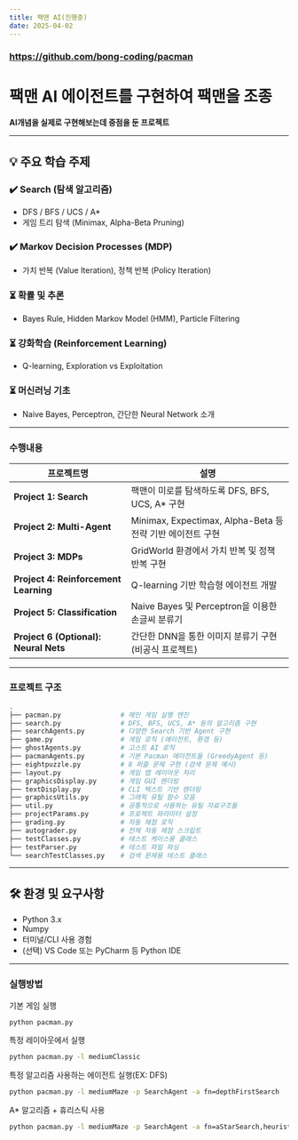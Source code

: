 ```yaml
---
title: 팩맨 AI(진행중)
date: 2025-04-02
---
```


### https://github.com/bong-coding/pacman

# 팩맨 AI 에이전트를 구현하여 팩맨을 조종
**AI개념을 실제로 구현해보는데 중점을 둔 프로젝트**

---

## 💡 주요 학습 주제

### ✔️ Search (탐색 알고리즘)
- DFS / BFS / UCS / A*  
- 게임 트리 탐색 (Minimax, Alpha-Beta Pruning)

### ✔️ Markov Decision Processes (MDP)
- 가치 반복 (Value Iteration), 정책 반복 (Policy Iteration)

### ⏳ 확률 및 추론
- Bayes Rule, Hidden Markov Model (HMM), Particle Filtering

### ⏳ 강화학습 (Reinforcement Learning)
- Q-learning, Exploration vs Exploitation

### ⏳ 머신러닝 기초
- Naive Bayes, Perceptron, 간단한 Neural Network 소개

---

### 수행내용
| 프로젝트명 | 설명 |
|------------|------|
| **Project 1: Search** | 팩맨이 미로를 탐색하도록 DFS, BFS, UCS, A* 구현 |
| **Project 2: Multi-Agent** | Minimax, Expectimax, Alpha-Beta 등 전략 기반 에이전트 구현 |
| **Project 3: MDPs** | GridWorld 환경에서 가치 반복 및 정책 반복 구현 |
| **Project 4: Reinforcement Learning** | Q-learning 기반 학습형 에이전트 개발 |
| **Project 5: Classification** | Naive Bayes 및 Perceptron을 이용한 손글씨 분류기 |
| **Project 6 (Optional): Neural Nets** | 간단한 DNN을 통한 이미지 분류기 구현 (비공식 프로젝트) |

---
### 프로젝트 구조
```bash
.
├── pacman.py               # 메인 게임 실행 엔진
├── search.py               # DFS, BFS, UCS, A* 등의 알고리즘 구현
├── searchAgents.py         # 다양한 Search 기반 Agent 구현
├── game.py                 # 게임 로직 (에이전트, 환경 등)
├── ghostAgents.py          # 고스트 AI 로직
├── pacmanAgents.py         # 기본 Pacman 에이전트들 (GreedyAgent 등)
├── eightpuzzle.py          # 8 퍼즐 문제 구현 (검색 문제 예시)
├── layout.py               # 게임 맵 레이아웃 처리
├── graphicsDisplay.py      # 게임 GUI 렌더링
├── textDisplay.py          # CLI 텍스트 기반 렌더링
├── graphicsUtils.py        # 그래픽 유틸 함수 모음
├── util.py                 # 공통적으로 사용하는 유틸 자료구조들
├── projectParams.py        # 프로젝트 파라미터 설정
├── grading.py              # 자동 채점 로직
├── autograder.py           # 전체 자동 채점 스크립트
├── testClasses.py          # 테스트 케이스용 클래스
├── testParser.py           # 테스트 파일 파싱
└── searchTestClasses.py    # 검색 문제용 테스트 클래스
```
---

## 🛠️ 환경 및 요구사항

- Python 3.x
- Numpy
- 터미널/CLI 사용 경험
- (선택) VS Code 또는 PyCharm 등 Python IDE

---

### 실행방법

기본 게임 실행
```bash
python pacman.py
```
특정 레이아웃에서 실행
```bash
python pacman.py -l mediumClassic
```
특정 알고리즘 사용하는 에이전트 실행(EX: DFS)
```bash
python pacman.py -l mediumMaze -p SearchAgent -a fn=depthFirstSearch
```
A* 알고리즘 + 휴리스틱 사용
```bash
python pacman.py -l mediumMaze -p SearchAgent -a fn=aStarSearch,heuristic=manhattanHeuristic
```